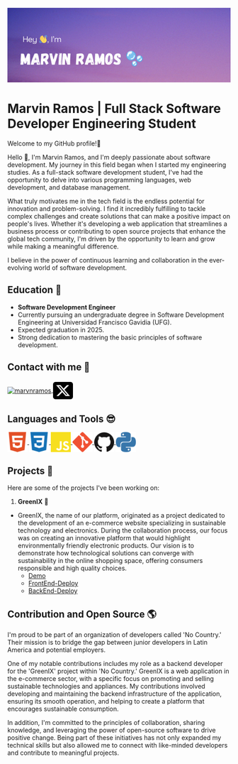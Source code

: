 ![cheese!](img/Header-Image.png)

# Marvin Ramos | Full Stack Software Developer Engineering Student
Welcome to my GitHub profile!🍂

Hello 👋, I'm Marvin Ramos, and I'm deeply passionate about software development. My journey in this field began when I started my engineering studies. As a full-stack software development student, I've had the opportunity to delve into various programming languages, web development, and database management.

What truly motivates me in the tech field is the endless potential for innovation and problem-solving. I find it incredibly fulfilling to tackle complex challenges and create solutions that can make a positive impact on people's lives. Whether it's developing a web application that streamlines a business process or contributing to open source projects that enhance the global tech community, I'm driven by the opportunity to learn and grow while making a meaningful difference.

I believe in the power of continuous learning and collaboration in the ever-evolving world of software development.

## Education 🧠
- **Software Development Engineer**
- Currently pursuing an undergraduate degree in Software Development Engineering at Universidad Francisco Gavidia (UFG).
- Expected graduation in 2025.
- Strong dedication to mastering the basic principles of software development.
## Contact with me 🤝
<p>
<a href="https://www.linkedin.com/in/marvn-ramos/" target="blank">
    <img align="center" src="https://img.icons8.com/color/48/000000/linkedin.png" alt="marvnramos"/>
</a>
<a href="https://twitter.com/marvnramos" target="blank">
    <img align="center" src="img/square-x-twitter.svg" alt="marvnramos" height="45px" width="45px" />
</a>
</p>

## Languages and Tools 😎
<p>
    <a href="" target="blank">
        <img align="center" src="img/html5-color.svg" alt="html5" height="45px" width="45px" />
    </a>
    <a href="" target="blank">
    <img align="center" src="img/css3-color.svg" alt="css" height="45px" width="45px" />
    </a>
    <a href="" target="blank">
        <img align="center" src="img/javascript-color.svg" alt="JavaScript" height="45px" width="45px" />
    </a>
    <a href="" target="blank">
    <img align="center" src="img/git-color.svg" alt="Git" height="45px" width="45px" />
    </a>
    <a href="" target="blank">
    <img align="center" src="img/github-color.svg" alt="Github" height="45px" width="45px" />
    </a>
    <a href="" target="blank">
    <img align="center" src="img/python-color.svg" alt="python" height="45px" width="45px" />
    </a>
</p>

## Projects 🫧
Here are some of the projects I've been working on:
1. **GreenIX** 🍃
- GreenIX, the name of our platform, originated as a project dedicated to the development of an e-commerce website specializing in sustainable technology and electronics. During the collaboration process, our focus was on creating an innovative platform that would highlight environmentally friendly electronic products. Our vision is to demonstrate how technological solutions can converge with sustainability in the online shopping space, offering consumers responsible and high quality choices.
   - [Demo](https://youtu.be/yYlHbgjQfOc?si=cTy663IHN2-egK7W)
   - [FrontEnd-Deploy](https://c14-15-t-node-react.vercel.app/)
   - [BackEnd-Deploy](https://greenxi.zeabur.app/api/v1/docs/)


## Contribution and Open Source 🌎

I'm proud to be part of an organization of developers called 'No Country.' Their mission is to bridge the gap between junior developers in Latin America and potential employers.

One of my notable contributions includes my role as a backend developer for the 'GreenIX' project within 'No Country.' GreenIX is a web application in the e-commerce sector, with a specific focus on promoting and selling sustainable technologies and appliances. My contributions involved developing and maintaining the backend infrastructure of the application, ensuring its smooth operation, and helping to create a platform that encourages sustainable consumption.

In addition, I'm committed to the principles of collaboration, sharing knowledge, and leveraging the power of open-source software to drive positive change. Being part of these initiatives has not only expanded my technical skills but also allowed me to connect with like-minded developers and contribute to meaningful projects.
